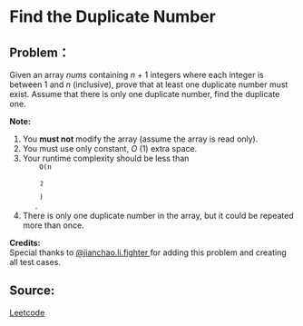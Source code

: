 # Find the Duplicate Number

## Problem：

<div class="question-content">
 <p>
 </p>
 <p>
  Given an array
  <i>
   nums
  </i>
  containing
  <i>
   n
  </i>
  + 1 integers where each integer is between 1 and
  <i>
   n
  </i>
  (inclusive), prove that at least one duplicate number must exist. Assume that there is only one duplicate number, find the duplicate one.
 </p>
 <p>
  <b>
   Note:
  </b>
  <br/>
 </p>
 <ol>
  <li>
   You
   <b>
    must not
   </b>
   modify the array (assume the array is read only).
  </li>
  <li>
   You must use only constant,
   <i>
    O
   </i>
   (1) extra space.
  </li>
  <li>
   Your runtime complexity should be less than
   <code>
    O(n
    <sup>
     2
    </sup>
    )
   </code>
   .
  </li>
  <li>
   There is only one duplicate number in the array, but it could be repeated more than once.
  </li>
 </ol>
 <p>
  <b>
   Credits:
  </b>
  <br/>
  Special thanks to
  <a href="https://leetcode.com/discuss/user/jianchao.li.fighter">
   @jianchao.li.fighter
  </a>
  for adding this problem and creating all test cases.
 </p>
</div>


## Source:
[Leetcode](https://leetcode.com/problems/find-the-duplicate-number/)
